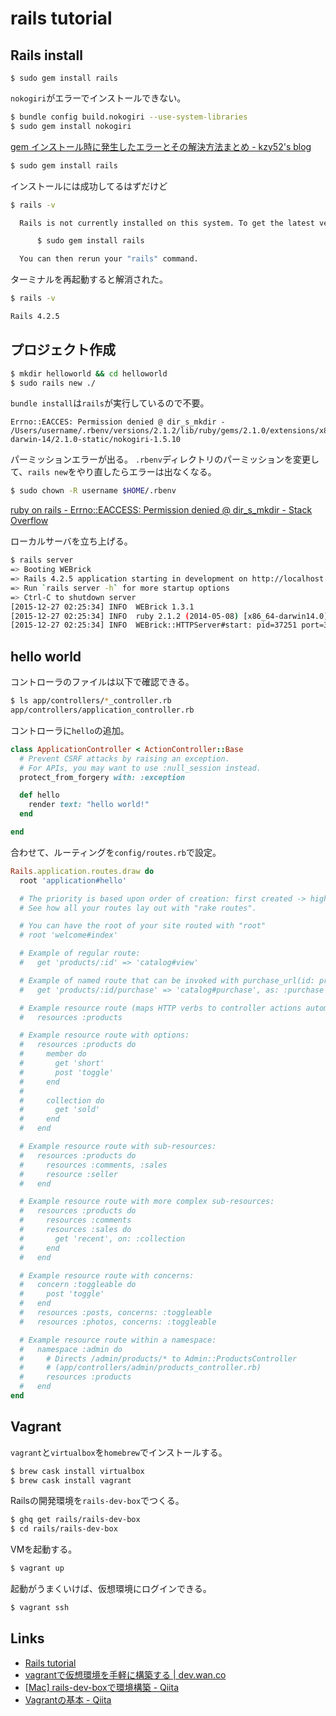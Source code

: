 # rails tutorial


## Rails install

```
$ sudo gem install rails
```

`nokogiri`がエラーでインストールできない。

```sh
$ bundle config build.nokogiri --use-system-libraries
$ sudo gem install nokogiri
```
[gem インストール時に発生したエラーとその解決方法まとめ - kzy52's blog](http://kzy52.com/entry/2014/11/09/000511)


```sh
$ sudo gem install rails
```

インストールには成功してるはずだけど

```sh
$ rails -v

  Rails is not currently installed on this system. To get the latest version, simply type:

      $ sudo gem install rails

  You can then rerun your "rails" command.
```

ターミナルを再起動すると解消された。


```sh
$ rails -v

Rails 4.2.5
```

## プロジェクト作成

```sh
$ mkdir helloworld && cd helloworld
$ sudo rails new ./
```

`bundle install`は`rails`が実行しているので不要。


```
Errno::EACCES: Permission denied @ dir_s_mkdir - /Users/username/.rbenv/versions/2.1.2/lib/ruby/gems/2.1.0/extensions/x86_64-darwin-14/2.1.0-static/nokogiri-1.5.10
```
パーミッションエラーが出る。
`.rbenv`ディレクトリのパーミッションを変更して、`rails new`をやり直したらエラーは出なくなる。

```sh
$ sudo chown -R username $HOME/.rbenv
```

[ruby on rails - Errno::EACCESS: Permission denied @ dir_s_mkdir - Stack Overflow](http://stackoverflow.com/questions/30147510/errnoeaccess-permission-denied-dir-s-mkdir)


ローカルサーバを立ち上げる。
```sh
$ rails server
=> Booting WEBrick
=> Rails 4.2.5 application starting in development on http://localhost:3000
=> Run `rails server -h` for more startup options
=> Ctrl-C to shutdown server
[2015-12-27 02:25:34] INFO  WEBrick 1.3.1
[2015-12-27 02:25:34] INFO  ruby 2.1.2 (2014-05-08) [x86_64-darwin14.0]
[2015-12-27 02:25:34] INFO  WEBrick::HTTPServer#start: pid=37251 port=3000
```

## hello world

コントローラのファイルは以下で確認できる。
```sh
$ ls app/controllers/*_controller.rb
app/controllers/application_controller.rb
```

コントローラに`hello`の追加。
```rb
class ApplicationController < ActionController::Base
  # Prevent CSRF attacks by raising an exception.
  # For APIs, you may want to use :null_session instead.
  protect_from_forgery with: :exception

  def hello
    render text: "hello world!"
  end

end
```
合わせて、ルーティングを`config/routes.rb`で設定。
```rb
Rails.application.routes.draw do
  root 'application#hello'

  # The priority is based upon order of creation: first created -> highest priority.
  # See how all your routes lay out with "rake routes".

  # You can have the root of your site routed with "root"
  # root 'welcome#index'

  # Example of regular route:
  #   get 'products/:id' => 'catalog#view'

  # Example of named route that can be invoked with purchase_url(id: product.id)
  #   get 'products/:id/purchase' => 'catalog#purchase', as: :purchase

  # Example resource route (maps HTTP verbs to controller actions automatically):
  #   resources :products

  # Example resource route with options:
  #   resources :products do
  #     member do
  #       get 'short'
  #       post 'toggle'
  #     end
  #
  #     collection do
  #       get 'sold'
  #     end
  #   end

  # Example resource route with sub-resources:
  #   resources :products do
  #     resources :comments, :sales
  #     resource :seller
  #   end

  # Example resource route with more complex sub-resources:
  #   resources :products do
  #     resources :comments
  #     resources :sales do
  #       get 'recent', on: :collection
  #     end
  #   end

  # Example resource route with concerns:
  #   concern :toggleable do
  #     post 'toggle'
  #   end
  #   resources :posts, concerns: :toggleable
  #   resources :photos, concerns: :toggleable

  # Example resource route within a namespace:
  #   namespace :admin do
  #     # Directs /admin/products/* to Admin::ProductsController
  #     # (app/controllers/admin/products_controller.rb)
  #     resources :products
  #   end
end
```


## Vagrant

`vagrant`と`virtualbox`を`homebrew`でインストールする。

```sh
$ brew cask install virtualbox
$ brew cask install vagrant
```

Railsの開発環境を`rails-dev-box`でつくる。

```sh
$ ghq get rails/rails-dev-box
$ cd rails/rails-dev-box
```

VMを起動する。
```sh
$ vagrant up
```

起動がうまくいけば、仮想環境にログインできる。
```sh
$ vagrant ssh
```



## Links

- [Rails tutorial](http://railstutorial.jp/)
- [vagrantで仮想環境を手軽に構築する | dev.wan.co](http://k-shogo.github.io/article/2013/09/25/vagrant/)
- [[Mac] rails-dev-boxで環境構築 - Qiita](http://qiita.com/yamagh/items/b37d21debd2487c50d82)
- [Vagrantの基本 - Qiita](http://qiita.com/kidach1/items/e63c1607705178aa257c)

